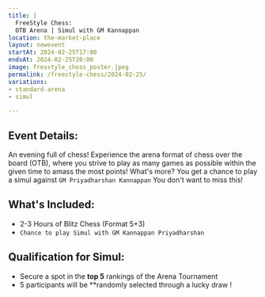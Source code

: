 ```yaml
---
title: |
  FreeStyle Chess:
  OTB Arena | Simul with GM Kannappan
location: the-market-place
layout: newevent
startAt: 2024-02-25T17:00
endsAt: 2024-02-25T20:00
image: fresstyle_chess_poster.jpeg
permalink: /freestyle-chess/2024-02-25/
variations:
- standard-arena
- simul

---
```

## Event Details:

An evening full of chess! Experience the arena format of chess over the board
(OTB), where you strive to play as many games as possible within the given
time to amass the most points! What's more? You get a chance to play a simul
against `GM Priyadharshan Kannappan`
You don't want to miss this!
            
## What's Included:
- 2-3 Hours of Blitz Chess (Format 5+3)
- `Chance to play Simul with GM Kannappan Priyadharshan`


## Qualification for Simul:
- Secure a spot in the **top 5** rankings of the Arena Tournament
- 5 participants will be **randomly selected through a lucky draw !